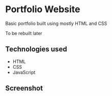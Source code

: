 # Portfolio Website

Basic portfolio built using mostly HTML and CSS

To be rebuilt later

## Technologies used

- HTML
- CSS
- JavaScript

## Screenshot
